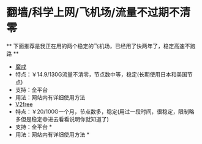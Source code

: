 # 翻墙/科学上网/飞机场/流量不过期不清零
** 下面推荐是我正在用的两个稳定的飞机场，已经用了快两年了，稳定高速不跑路 **
* [魔戒](https://mojie.app/register?aff=1pWspTHg#tt)
* 特点：￥14.9/130G流量不清零，节点数中等，稳定(长期使用日本和美国节点)
* 支持：全平台 
* 用法：网站内有详细使用方法 
* [V2free](https://w1.v2free.cc/auth/register?code=QKu7#tt) 
* 特点：￥20/100G一个月，节点数多，稳定(用过一段时间，很稳定，限制略多但是稳定😄进去看看说明你就知道了) 
* 支持：全平台 *
* 用法：网站内有详细使用方法 *
